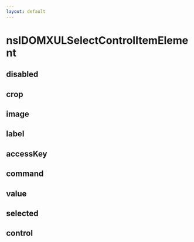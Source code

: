 ```yaml
---
layout: default
---
```


# nsIDOMXULSelectControlItemElement #

## disabled ##

## crop ##

## image ##

## label ##

## accessKey ##

## command ##

## value ##

## selected ##

## control ##
